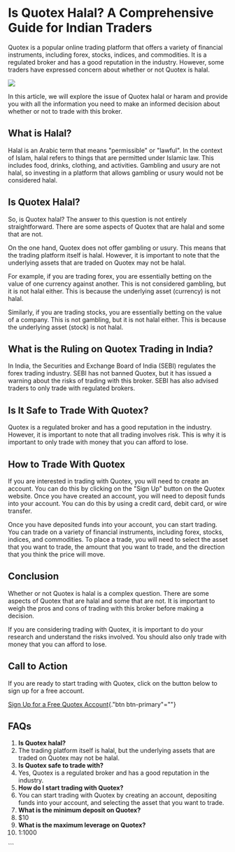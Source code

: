 # Is Quotex Halal? A Comprehensive Guide for Indian Traders

Quotex is a popular online trading platform that offers a variety of
financial instruments, including forex, stocks, indices, and
commodities. It is a regulated broker and has a good reputation in the
industry. However, some traders have expressed concern about whether or
not Quotex is halal.

[![](https://static.quotex.io/files/4_en/300_250.jpg)](https://traff.sbs/brokerqxlid)

In this article, we will explore the issue of Quotex halal or haram and
provide you with all the information you need to make an informed
decision about whether or not to trade with this broker.

## What is Halal?

Halal is an Arabic term that means "permissible" or
"lawful". In the context of Islam, halal refers to things that are
permitted under Islamic law. This includes food, drinks, clothing, and
activities. Gambling and usury are not halal, so investing in a platform
that allows gambling or usury would not be considered halal.

## Is Quotex Halal?

So, is Quotex halal? The answer to this question is not entirely
straightforward. There are some aspects of Quotex that are halal and
some that are not.

On the one hand, Quotex does not offer gambling or usury. This means
that the trading platform itself is halal. However, it is important to
note that the underlying assets that are traded on Quotex may not be
halal.

For example, if you are trading forex, you are essentially betting on
the value of one currency against another. This is not considered
gambling, but it is not halal either. This is because the underlying
asset (currency) is not halal.

Similarly, if you are trading stocks, you are essentially betting on the
value of a company. This is not gambling, but it is not halal either.
This is because the underlying asset (stock) is not halal.

## What is the Ruling on Quotex Trading in India?

In India, the Securities and Exchange Board of India (SEBI) regulates
the forex trading industry. SEBI has not banned Quotex, but it has
issued a warning about the risks of trading with this broker. SEBI has
also advised traders to only trade with regulated brokers.

## Is It Safe to Trade With Quotex?

Quotex is a regulated broker and has a good reputation in the industry.
However, it is important to note that all trading involves risk. This is
why it is important to only trade with money that you can afford to
lose.

## How to Trade With Quotex

If you are interested in trading with Quotex, you will need to create an
account. You can do this by clicking on the "Sign Up" button on
the Quotex website. Once you have created an account, you will need to
deposit funds into your account. You can do this by using a credit card,
debit card, or wire transfer.

Once you have deposited funds into your account, you can start trading.
You can trade on a variety of financial instruments, including forex,
stocks, indices, and commodities. To place a trade, you will need to
select the asset that you want to trade, the amount that you want to
trade, and the direction that you think the price will move.

## Conclusion

Whether or not Quotex is halal is a complex question. There are some
aspects of Quotex that are halal and some that are not. It is important
to weigh the pros and cons of trading with this broker before making a
decision.

If you are considering trading with Quotex, it is important to do your
research and understand the risks involved. You should also only trade
with money that you can afford to lose.

## Call to Action

If you are ready to start trading with Quotex, click on the button below
to sign up for a free account.

[Sign Up for a Free Quotex
Account](\%22https://broker-qx.pro/sign-up/?lid=1102511\%22){."btn
btn-primary"=""}

## FAQs

1.  **Is Quotex halal?**
2.  The trading platform itself is halal, but the underlying assets that
    are traded on Quotex may not be halal.
3.  **Is Quotex safe to trade with?**
4.  Yes, Quotex is a regulated broker and has a good reputation in the
    industry.
5.  **How do I start trading with Quotex?**
6.  You can start trading with Quotex by creating an account, depositing
    funds into your account, and selecting the asset that you want to
    trade.
7.  **What is the minimum deposit on Quotex?**
8.  \$10
9.  **What is the maximum leverage on Quotex?**
10. 1:1000

\`\`\`

